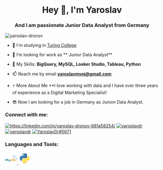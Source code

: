 <h1 align="center">Hey 👋, I'm Yaroslav</h1>
<h3 align="center">And I am passionate Junior Data Analyst from Germany</h3>

<p align="left"> <img src="https://komarev.com/ghpvc/?username=yaroslav-dronov&label=Profile%20views&color=0e75b6&style=flat" alt="yaroslav-dronov" /> </p>

- 🌱 I'm studying in [Turing College](https://www.turingcollege.com/)

- 🤝 I’m looking for work as ** Junior Data Analyst**

- 💬 My Skills: **BigQuery, MySQL, Looker Studio, Tableau, Python**

- 📫 Reach me by email **yaroslavmvoj@gmail.com**

- ⚡ More About Me **I love working with data and I have over three years of experience as a Digital Marketing Specialist!
- 😎 Now I am looking for a job in Germany as Junion Data Analyst.

<h3 align="left">Connect with me:</h3>
<p align="left">
<a href="https://linkedin.com/in/https://linkedin.com/in/yaroslav-dronov-681a58254/" target="blank"><img align="center" src="https://raw.githubusercontent.com/rahuldkjain/github-profile-readme-generator/master/src/images/icons/Social/linked-in-alt.svg" alt="https://linkedin.com/in/yaroslav-dronov-681a58254/" height="30" width="40" /></a>
<a href="https://instagram.com/yaroslavdr" target="blank"><img align="center" src="https://raw.githubusercontent.com/rahuldkjain/github-profile-readme-generator/master/src/images/icons/Social/instagram.svg" alt="yaroslavdr" height="30" width="40" /></a>
<a href="https://www.youtube.com/c/yaroslavdr" target="blank"><img align="center" src="https://raw.githubusercontent.com/rahuldkjain/github-profile-readme-generator/master/src/images/icons/Social/youtube.svg" alt="yaroslavdr" height="30" width="40" /></a>
<a href="https://discord.gg/YaroslavDr#5671" target="blank"><img align="center" src="https://raw.githubusercontent.com/rahuldkjain/github-profile-readme-generator/master/src/images/icons/Social/discord.svg" alt="YaroslavDr#5671" height="30" width="40" /></a>
</p>

<h3 align="left">Languages and Tools:</h3>
<p align="left"> <a href="https://www.mysql.com/" target="_blank" rel="noreferrer"> <img src="https://raw.githubusercontent.com/devicons/devicon/master/icons/mysql/mysql-original-wordmark.svg" alt="mysql" width="40" height="40"/> </a> <a href="https://www.python.org" target="_blank" rel="noreferrer"> <img src="https://raw.githubusercontent.com/devicons/devicon/master/icons/python/python-original.svg" alt="python" width="40" height="40"/> </a> </p>

